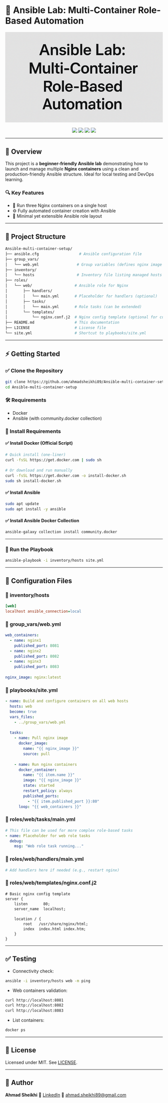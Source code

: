 # 🚀 Ansible Lab: Multi-Container Role-Based Automation

![Banner](https://raw.githubusercontent.com/ahmadsheikhi89/Ansible-multi-container-setup/main/banner.png)

<p align="center">
  <a href="https://www.ansible.com/"><img src="https://img.shields.io/badge/Ansible-Automation-EE0000?logo=ansible&logoColor=white" /></a>
  <a href="https://ubuntu.com/"><img src="https://img.shields.io/badge/Ubuntu-22.04-E95420?logo=ubuntu&logoColor=white" /></a>
  <a href="https://www.docker.com/"><img src="https://img.shields.io/badge/Docker-Containerized-2496ED?logo=docker&logoColor=white" /></a>
  <a href="LICENSE"><img src="https://img.shields.io/badge/License-MIT-green.svg" /></a>
</p>

---

## 📘 Overview

This project is a **beginner-friendly Ansible lab** demonstrating how to launch and manage multiple **Nginx containers** using a clean and production-friendly Ansible structure. Ideal for local testing and DevOps learning.

### 🔍 Key Features

* 🐧 Run three Nginx containers on a single host
* ⚙️ Fully automated container creation with Ansible
* 🧩 Minimal yet extensible Ansible role layout

---

## 🧠 Project Structure

```bash
Ansible-multi-container-setup/
├── ansible.cfg                  # Ansible configuration file
├── group_vars/
│   └── web.yml                 # Group variables (defines nginx image and container config)
├── inventory/
│   └── hosts                   # Inventory file listing managed hosts
├── roles/
│   └── web/                   # Ansible role for Nginx
│       ├── handlers/
│       │   └── main.yml       # Placeholder for handlers (optional)
│       ├── tasks/
│       │   └── main.yml       # Role tasks (can be extended)
│       └── templates/
│           └── nginx.conf.j2  # Nginx config template (optional for customization)
├── README.md                  # This documentation
├── LICENSE                    # License file
└── site.yml                   # Shortcut to playbooks/site.yml
```

---

## ⚡ Getting Started

### ✅ Clone the Repository

```bash
git clone https://github.com/ahmadsheikhi89/Ansible-multi-container-setup.git
cd Ansible-multi-container-setup
```

### 🛠 Requirements

* Docker
* Ansible (with community.docker collection)

### 🧱 Install Requirements

#### ✅ Install Docker (Official Script)

```bash
# Quick install (one-liner)
curl -fsSL https://get.docker.com | sudo sh

# Or download and run manually
curl -fsSL https://get.docker.com -o install-docker.sh
sudo sh install-docker.sh
```

#### ✅ Install Ansible

```bash
sudo apt update
sudo apt install -y ansible
```

#### ✅ Install Ansible Docker Collection

```bash
ansible-galaxy collection install community.docker
```

---

### 🚀 Run the Playbook

```bash
ansible-playbook -i inventory/hosts site.yml
```

---

## 🧾 Configuration Files

### 📄 inventory/hosts

```ini
[web]
localhost ansible_connection=local
```

### 📄 group\_vars/web.yml

```yaml
web_containers:
  - name: nginx1
    published_port: 8081
  - name: nginx2
    published_port: 8082
  - name: nginx3
    published_port: 8083

nginx_image: nginx:latest
```

### 📄 playbooks/site.yml

```yaml
- name: Build and configure containers on all web hosts
  hosts: web
  become: true
  vars_files:
    - ../group_vars/web.yml

  tasks:
    - name: Pull nginx image
      docker_image:
        name: "{{ nginx_image }}"
        source: pull

    - name: Run nginx containers
      docker_container:
        name: "{{ item.name }}"
        image: "{{ nginx_image }}"
        state: started
        restart_policy: always
        published_ports:
          - "{{ item.published_port }}:80"
      loop: "{{ web_containers }}"
```

### 📄 roles/web/tasks/main.yml

```yaml
# This file can be used for more complex role-based tasks
- name: Placeholder for web role tasks
  debug:
    msg: "Web role task running..."
```

### 📄 roles/web/handlers/main.yml

```yaml
# Add handlers here if needed (e.g., restart nginx)
```

### 📄 roles/web/templates/nginx.conf.j2

```nginx
# Basic nginx config template
server {
    listen       80;
    server_name  localhost;

    location / {
        root   /usr/share/nginx/html;
        index  index.html index.htm;
    }
}
```

---

## ✅ Testing

* Connectivity check:

```bash
ansible -i inventory/hosts web -m ping
```

* Web containers validation:

```bash
curl http://localhost:8081
curl http://localhost:8082
curl http://localhost:8083
```

* List containers:

```bash
docker ps
```

---

## 📜 License

Licensed under MIT. See [LICENSE](LICENSE).

---

## 👤 Author

**Ahmad Sheikhi**
🔗 [LinkedIn](https://www.linkedin.com/in/ahmad-sheikhi-42322276/)
📧 [ahmad.sheikhi89@gmail.com](mailto:ahmad.sheikhi89@gmail.com)
